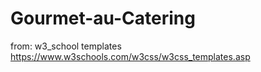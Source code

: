 # Gourmet-au-Catering
from: w3_school templates https://www.w3schools.com/w3css/w3css_templates.asp
